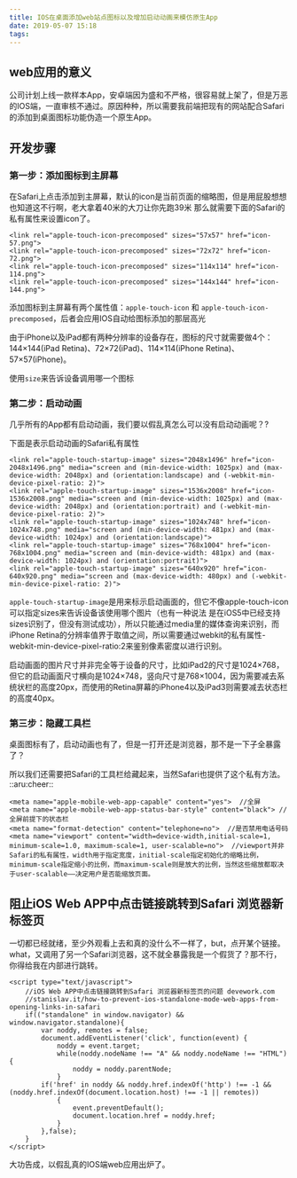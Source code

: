 ```yaml
---
title: IOS在桌面添加web站点图标以及增加启动动画来模仿原生App
date: 2019-05-07 15:18
tags:
---
```


## web应用的意义

公司计划上线一款样本App，安卓端因为盛和不严格，很容易就上架了，但是万恶的IOS端，一直审核不通过。原因种种，所以需要我前端把现有的网站配合Safari的添加到桌面图标功能伪造一个原生App。

## 开发步骤

### 第一步：添加图标到主屏幕

在Safari上点击添加到主屏幕，默认的icon是当前页面的缩略图，但是用屁股想想也知道这不行啊，老大拿着40米的大刀让你先跑39米
那么就需要下面的Safari的私有属性来设置icon了。

```
<link rel="apple-touch-icon-precomposed" sizes="57x57" href="icon-57.png">
<link rel="apple-touch-icon-precomposed" sizes="72x72" href="icon-72.png">
<link rel="apple-touch-icon-precomposed" sizes="114x114" href="icon-114.png">
<link rel="apple-touch-icon-precomposed" sizes="144x144" href="icon-144.png">
```

添加图标到主屏幕有两个属性值：`apple-touch-icon` 和 `apple-touch-icon-precomposed`，后者会应用IOS自动给图标添加的那层高光

由于iPhone以及iPad都有两种分辨率的设备存在，图标的尺寸就需要做4个：144×144(iPad Retina)、72×72(iPad)、114×114(iPhone Retina)、57×57(iPhone)。

使用`size`来告诉设备调用哪一个图标

### 第二步：启动动画

几乎所有的App都有启动动画，我们要以假乱真怎么可以没有启动动画呢？?

下面是表示启动动画的Safari私有属性

```
<link rel="apple-touch-startup-image" sizes="2048x1496" href="icon-2048x1496.png" media="screen and (min-device-width: 1025px) and (max-device-width: 2048px) and (orientation:landscape) and (-webkit-min-device-pixel-ratio: 2)">
<link rel="apple-touch-startup-image" sizes="1536x2008" href="icon-1536x2008.png" media="screen and (min-device-width: 1025px) and (max-device-width: 2048px) and (orientation:portrait) and (-webkit-min-device-pixel-ratio: 2)">
<link rel="apple-touch-startup-image" sizes="1024x748" href="icon-1024x748.png" media="screen and (min-device-width: 481px) and (max-device-width: 1024px) and (orientation:landscape)">
<link rel="apple-touch-startup-image" sizes="768x1004" href="icon-768x1004.png" media="screen and (min-device-width: 481px) and (max-device-width: 1024px) and (orientation:portrait)">
<link rel="apple-touch-startup-image" sizes="640x920" href="icon-640x920.png" media="screen and (max-device-width: 480px) and (-webkit-min-device-pixel-ratio: 2)">
```

`apple-touch-startup-image`是用来标示启动画面的，但它不像apple-touch-icon可以指定sizes来告诉设备该使用哪个图片（也有一种说法
是在iOS5中已经支持sizes识别了，但没有测试成功），所以只能通过media里的媒体查询来识别，而iPhone Retina的分辨率值界于取值之间，所以需要通过webkit的私有属性-webkit-min-device-pixel-ratio:2来鉴别像素密度以进行识别。

启动画面的图片尺寸并非完全等于设备的尺寸，比如iPad2的尺寸是1024×768，但它的启动画面尺寸横向是1024×748，竖向尺寸是768×1004，因为需要减去系统状栏的高度20px，而使用的Retina屏幕的iPhone4以及iPad3则需要减去状态栏的高度40px。

### 第三步：隐藏工具栏

桌面图标有了，启动动画也有了，但是一打开还是浏览器，那不是一下子全暴露了？

所以我们还需要把Safari的工具栏给藏起来，当然Safari也提供了这个私有方法。 ::aru:cheer::

```
<meta name="apple-mobile-web-app-capable" content="yes">  //全屏
<meta name="apple-mobile-web-app-status-bar-style" content="black"> //全屏前提下的状态栏
<meta name="format-detection" content="telephone=no">  //是否禁用电话号码
<meta name="viewport" content="width=device-width,initial-scale=1, minimum-scale=1.0, maximum-scale=1, user-scalable=no">  //viewport并非Safari的私有属性，width用于指定宽度，initial-scale指定初始化的缩略比例，minimum-scale指定缩小的比例，而maximum-scale则是放大的比例，当然这些缩放都取决于user-scalable——决定用户是否能缩放页面。
```

## 阻止iOS Web APP中点击链接跳转到Safari 浏览器新标签页

一切都已经就绪，至少外观看上去和真的没什么不一样了，but，点开某个链接。what，又调用了另一个Safari浏览器，这不就全暴露我是一个假货了？那不行，你得给我在内部进行跳转。

```
<script type="text/javascript">
    //iOS Web APP中点击链接跳转到Safari 浏览器新标签页的问题 devework.com
    //stanislav.it/how-to-prevent-ios-standalone-mode-web-apps-from-opening-links-in-safari
    if(("standalone" in window.navigator) && window.navigator.standalone){
        var noddy, remotes = false;
        document.addEventListener('click', function(event) {
            noddy = event.target;
            while(noddy.nodeName !== "A" && noddy.nodeName !== "HTML") {
                noddy = noddy.parentNode;
            }
        if('href' in noddy && noddy.href.indexOf('http') !== -1 && (noddy.href.indexOf(document.location.host) !== -1 || remotes))
            {
                event.preventDefault();
                document.location.href = noddy.href;
            }
        },false);
    }
</script>
```

大功告成，以假乱真的IOS端web应用出炉了。
